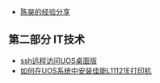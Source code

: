 * [陈昊的经验分享](README.md)


## 第二部分 IT技术

* [ssh远程访问UOS桌面版](UOS/uossshd.md)
* [如何在UOS系统中安装佳能L11121E打印机](UOS/如何在UOS系统中安装佳能L11121E打印机.md)



